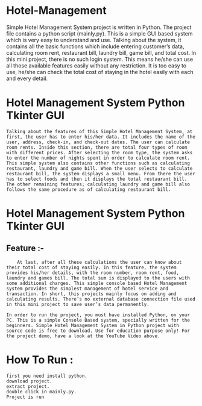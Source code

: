 # Hotel-Management
Simple Hotel Management System project is written in Python. The project file contains a python script (mainly.py). This is a simple GUI based system which is very easy to understand and use. Talking about the system, it contains all the basic functions which include entering customer’s data, calculating room rent, restaurant bill, laundry bill, game bill, and total cost. In this mini project, there is no such login system. This means he/she can use all those available features easily without any restriction. It is too easy to use, he/she can check the total cost of staying in the hotel easily with each and every detail.

# Hotel Management System Python Tkinter GUI
    Talking about the features of this Simple Hotel Management System, at first, the user has to enter his/her data. It includes the name of the user, address, check-in, and check-out dates. The user can calculate room rents. Inside this section, there are total four types of room with different prices. After selecting the room type, the system asks to enter the number of nights spent in order to calculate room rent. This simple system also contains other functions such as calculating restaurant, laundry and game bill. When the user selects to calculate restaurant bill, the system displays a small menu. From there the user has to select foods and then it displays the total restaurant bill. The other remaining features; calculating laundry and game bill also follows the same procedure as of calculating restaurant bill.

# Hotel Management System Python Tkinter GUI
## Feature :-
        At last, after all these calculations the user can know about their total cost of staying easily. In this feature, the system provides his/her details, with the room number, room rent, food, laundry and games bill. The total sum is displayed to the users with some additional charges. This simple console based Hotel Management system provides the simplest management of hotel service and transaction. In short, this projects mainly focus on adding and calculating results. There’s no external database connection file used in this mini project to save user’s data permanently.

    In order to run the project, you must have installed Python, on your PC. This is a simple Console Based system, specially written for the beginners. Simple Hotel Management System in Python project with source code is free to download. Use for education purpose only! For the project demo, have a look at the YouTube Video above.

# How To Run :
    first you need install python.
    download project.
    extract project.
    double click in mainly.py.
    Project is run